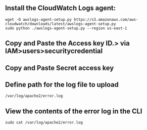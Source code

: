 


## Install the CloudWatch Logs agent:
```linux
wget -O awslogs-agent-setup.py https://s3.amazonaws.com/aws-cloudwatch/downloads/latest/awslogs-agent-setup.py 
sudo python ./awslogs-agent-setup.py --region us-east-1
```

## Copy and Paste the Access key ID.> via IAM>users>securitycredential

## Copy and Paste Secret access key


## Define path for the log file to upload

```linux
/var/log/apache2/error.log
```

## View the contents of the error log in the CLI

```linux
sudo cat /var/log/apache2/error.log
```
